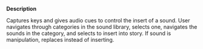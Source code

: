 **Description**

Captures keys and gives audio cues to control the insert of a sound.  User navigates through categories in the sound library, selects one, navigates the sounds in the category, and selects to insert into story.  If sound is manipulation, replaces instead of inserting.